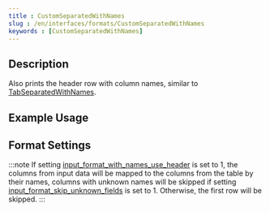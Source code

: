 ```yaml
---
title : CustomSeparatedWithNames
slug : /en/interfaces/formats/CustomSeparatedWithNames
keywords : [CustomSeparatedWithNames]
---
```


## Description

Also prints the header row with column names, similar to [TabSeparatedWithNames](#tabseparatedwithnames).

## Example Usage

## Format Settings

:::note
If setting [input_format_with_names_use_header](/docs/en/operations/settings/settings-formats.md/#input_format_with_names_use_header) is set to 1,
the columns from input data will be mapped to the columns from the table by their names, columns with unknown names will be skipped if setting [input_format_skip_unknown_fields](/docs/en/operations/settings/settings-formats.md/#input_format_skip_unknown_fields) is set to 1.
Otherwise, the first row will be skipped.
:::